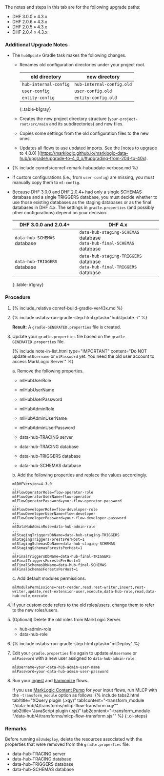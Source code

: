 <div id="DHF300204to43x" class="tabcontent" markdown="1">

The notes and steps in this tab are for the following upgrade paths:
- DHF 3.0.0 » 4.3.x
- DHF 2.0.6 » 4.3.x
- DHF 2.0.5 » 4.3.x
- DHF 2.0.4 » 4.3.x


### Additional Upgrade Notes

- The `hubUpdate` Gradle task makes the following changes.

    - Renames old configuration directories under your project root.

      | old directory | new directory |
      |---|---|
      | `hub-internal-config` | `hub-internal-config.old` |
      | `user-config` | `user-config.old` |
      | `entity-config` | `entity-config.old` |
      {:.table-b1gray}

    - Creates the new project directory structure (`your-project-root/src/main` and its subdirectories) and new files.

    - Copies some settings from the old configuration files to the new ones.

    - Updates all flows to use updated imports. See the [notes to upgrade to 4.0.0] ](https://marklogic.github.io/marklogic-data-hub/upgrade/upgrade-to-4_0_x/#upgrading-from-204-to-40x).

- {% include conrefs/conref-remark-hubupdate-verbose.md %}

- If custom configurations (i.e., from `user-config`) are missing, you must manually copy them to `ml-config`.

- Because DHF 3.0.0 and DHF 2.0.4+ had only a single SCHEMAS database and a single TRIGGERS database, you must decide whether to use those existing databases as the staging databases or as the final databases in DHF 4.x. The settings in `gradle.properties` (and possibly other configurations) depend on your decision.

  | DHF 3.0.0 and 2.0.4+ | DHF 4.x |
  |---|---|
  | `data-hub-SCHEMAS` database | `data-hub-staging-SCHEMAS` database<br>`data-hub-final-SCHEMAS` database |
  | `data-hub-TRIGGERS` database | `data-hub-staging-TRIGGERS` database<br>`data-hub-final-TRIGGERS` database |
  {:.table-b1gray}


### Procedure

1. {% include_relative conref-build-gradle-ver43x.md %}

1. {% include ostabs-run-gradle-step.html grtask="hubUpdate -i" %}

      **Result:** A `gradle-GENERATED.properties` file is created.

1. Update your `gradle.properties` file based on the `gradle-GENERATED.properties` file.

    {% include note-in-list.html type="IMPORTANT" content="Do NOT update `mlUsername` or `mlPassword` yet. You need the old user account to access MarkLogic Server." %}

    a. Remove the following properties. <!-- What are the actual names of the databases? -->

      - mlHubUserRole
      - mlHubUserName
      - mlHubUserPassword
      - mlHubAdminRole
      - mlHubAdminUserName
      - mlHubAdminUserPassword

      - data-hub-TRACING server
      - data-hub-TRACING database
      - data-hub-TRIGGERS database
      - data-hub-SCHEMAS database

    b. Add the following properties and replace the values accordingly.

      ```
      mlDHFVersion=4.3.0
      ...
      mlFlowOperatorRole=flow-operator-role
      mlFlowOperatorUserName=flow-operator
      mlFlowOperatorPassword=your-flow-operator-password
      ...
      mlFlowDeveloperRole=flow-developer-role
      mlFlowDeveloperUserName=flow-developer
      mlFlowDeveloperPassword=your-flow-developer-password
      ...
      mlDataHubAdminRole=data-hub-admin-role
      ...
      mlStagingTriggersDbName=data-hub-staging-TRIGGERS
      mlStagingTriggersForestsPerHost=1
      mlStagingSchemasDbName=data-hub-staging-SCHEMAS
      mlStagingSchemasForestsPerHost=1
      ...
      mlFinalTriggersDbName=data-hub-final-TRIGGERS
      mlFinalTriggersForestsPerHost=1
      mlFinalSchemasDbName=data-hub-final-SCHEMAS
      mlFinalSchemasForestsPerHost=1

      ```

    c. Add default modules permissions.

      ```
      mlModulePermissions=rest-reader,read,rest-writer,insert,rest-writer,update,rest-extension-user,execute,data-hub-role,read,data-hub-role,execute
      ```

1. If your custom code refers to the old roles/users, change them to refer to the new roles/users.

1. (Optional) Delete the old roles from MarkLogic Server.

      - hub-admin-role
      - data-hub-role

1. {% include ostabs-run-gradle-step.html grtask="mlDeploy" %}

1. Edit your `gradle.properties` file again to update `mlUsername` or `mlPassword` with a new user assigned to `data-hub-admin-role`.

      ```
      mlUsername=your-data-hub-admin-user-name
      mlPassword=your-data-hub-admin-user-password
      ```

1. Run your [ingest]({{site.baseurl}}/ingest/) and [harmonize]({{site.baseurl}}/harmonize/) flows.

    If you use [MarkLogic Content Pump](https://docs.marklogic.com/guide/mlcp) for your input flows, run MLCP with the `-transform_module` option as follows:
      {% include tabs2.html
        tab1title="XQuery plugin (.xqy)"
        tab1content="-transform_module \"/data-hub/4/transforms/mlcp-flow-transform.xqy\""
        tab2title="JavaScript plugin (.sjs)"
        tab2content="-transform_module \"/data-hub/4/transforms/mlcp-flow-transform.sjs\""
      %}
{:.ol-steps}


### Remarks

Before running `mlUndeploy`, delete the resources associated with the properties that were removed from the `gradle.properties` file:

  - data-hub-TRACING server
  - data-hub-TRACING database
  - data-hub-TRIGGERS database
  - data-hub-SCHEMAS database

<!-- To undeploy, "./gradlew mlUndeploy -Pconfirm=true" -->
</div>
